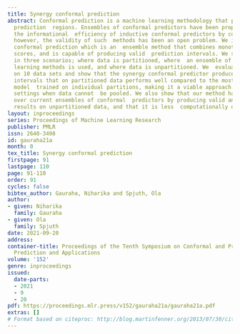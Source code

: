 ```yaml
---
title: Synergy conformal prediction
abstract: Conformal prediction is a machine learning methodology that produces valid
  prediction  regions. Ensembles of conformal predictors have been proposed to improve
  the informational  efficiency of inductive conformal predictors by combining p-values,
  however, the validity of such  methods has been an open problem. We introduce synergy
  conformal prediction which is an  ensemble method that combines monotonic conformity
  scores, and is capable of producing valid  prediction intervals. We study the applicability
  in three scenarios; where data is partitioned, where  an ensemble of different machine
  learning methods is used, and where data is unpartitioned. We  evaluate the method
  on 10 data sets and show that the synergy conformal predictor produces valid  prediction
  intervals that on partitioned data performs well compared to the most efficient
  model  trained on individual partitions, making it a viable approach for federated
  settings when data cannot  be pooled. We also show that our method has advantages
  over current ensembles of conformal  predictors by producing valid and efficient
  results on unpartitioned data, and that it is less  computationally demanding.
layout: inproceedings
series: Proceedings of Machine Learning Research
publisher: PMLR
issn: 2640-3498
id: gauraha21a
month: 0
tex_title: Synergy conformal prediction
firstpage: 91
lastpage: 110
page: 91-110
order: 91
cycles: false
bibtex_author: Gauraha, Niharika and Spjuth, Ola
author:
- given: Niharika
  family: Gauraha
- given: Ola
  family: Spjuth
date: 2021-09-20
address:
container-title: Proceedings of the Tenth Symposium on Conformal and Probabilistic
  Prediction and Applications
volume: '152'
genre: inproceedings
issued:
  date-parts:
  - 2021
  - 9
  - 20
pdf: https://proceedings.mlr.press/v152/gauraha21a/gauraha21a.pdf
extras: []
# Format based on citeproc: http://blog.martinfenner.org/2013/07/30/citeproc-yaml-for-bibliographies/
---
```

